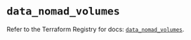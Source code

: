 # `data_nomad_volumes`

Refer to the Terraform Registry for docs: [`data_nomad_volumes`](https://registry.terraform.io/providers/hashicorp/nomad/2.5.1/docs/data-sources/volumes).
